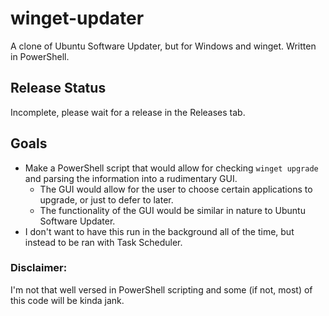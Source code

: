 # winget-updater
A clone of Ubuntu Software Updater, but for Windows and winget. Written in PowerShell.

## Release Status
Incomplete, please wait for a release in the Releases tab.

## Goals
- Make a PowerShell script that would allow for checking `winget upgrade` and parsing the information into a rudimentary GUI.
  - The GUI would allow for the user to choose certain applications to upgrade, or just to defer to later.
  - The functionality of the GUI would be similar in nature to Ubuntu Software Updater.
- I don't want to have this run in the background all of the time, but instead to be ran with Task Scheduler.

### Disclaimer:
I'm not that well versed in PowerShell scripting and some (if not, most) of this code will be kinda jank.

